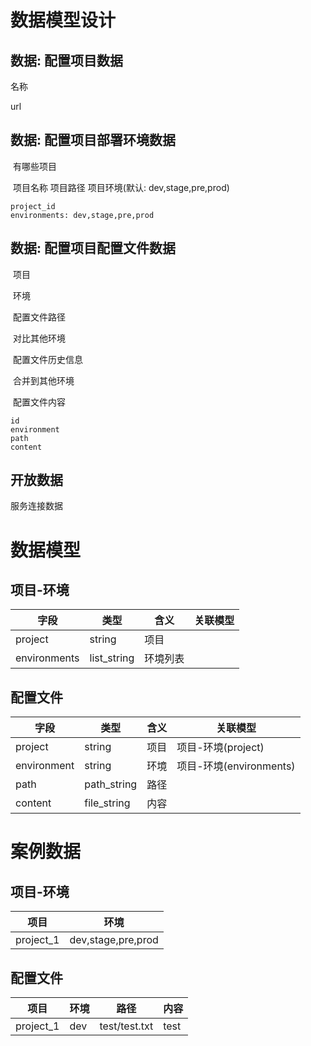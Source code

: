 # 数据模型设计

## 数据: 配置项目数据

名称

url

## 数据: 配置项目部署环境数据

​	有哪些项目

​		项目名称	项目路径	项目环境(默认: dev,stage,pre,prod)

```
project_id
environments: dev,stage,pre,prod
```

## 数据: 配置项目配置文件数据

​	项目

​	环境

​	配置文件路径

​		对比其他环境

​		配置文件历史信息

​		合并到其他环境

​	配置文件内容

```
id
environment
path
content
```

## 开放数据

服务连接数据

# 数据模型



## 项目-环境

| 字段         | 类型        | 含义     | 关联模型 |
| ------------ | ----------- | -------- | -------- |
| project      | string      | 项目     |          |
| environments | list_string | 环境列表 |          |

## 配置文件

| 字段        | 类型        | 含义 | 关联模型                |
| ----------- | ----------- | ---- | ----------------------- |
| project     | string      | 项目 | 项目-环境(project)      |
| environment | string      | 环境 | 项目-环境(environments) |
| path        | path_string | 路径 |                         |
| content     | file_string | 内容 |                         |

# 案例数据

## 项目-环境

| 项目      | 环境               |
| --------- | ------------------ |
| project_1 | dev,stage,pre,prod |



## 配置文件

| 项目      | 环境 | 路径          | 内容 |
| --------- | ---- | ------------- | ---- |
| project_1 | dev  | test/test.txt | test |

